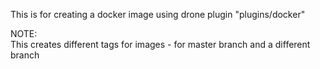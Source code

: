 This is for creating a docker image using drone plugin "plugins/docker"  
  
NOTE:  
This creates different tags for images - for master branch and a different branch
